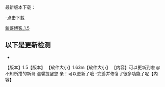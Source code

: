 最新版本下载：

-点击下载

[新哥博客_1.5](https://www.lanzous.com/b585465)



以下是更新检测
----------
-
【版本】1.5【版本】
【软件大小】1.63m【软件大小】
【内容】可以更新到啦
     @不知所措的新哥 温馨提醒您
   亲！可以更新了哦
   -完善并修复了很多功能了呢【内容】

